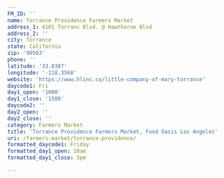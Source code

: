 ```yaml
---
FM_ID: ''
name: Torrance Providence Farmers Market
address_1: 4101 Torranc Blvd. @ Hawthorne Blvd
address_2: ''
city: Torrance
state: California
zip: '90503'
phone: ''
latitude: '33.8387'
longitude: '-118.3568'
website: 'https://www.hlinc.co/little-company-of-mary-torrance'
daycode1: Fri
day1_open: '1000'
day1_close: '1500'
daycode2: ''
day2_open: ''
day2_close: ''
category: Farmers Market
title: 'Torrance Providence Farmers Market, Food Oasis Los Angeles'
uri: /farmers-market/torrance-providence/
formatted_daycode1: Friday
formatted_day1_open: 10am
formatted_day1_close: 3pm

---
```

